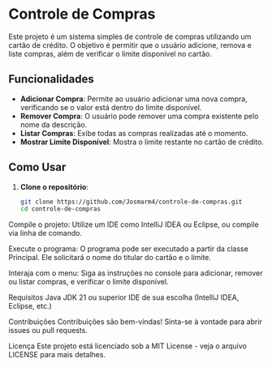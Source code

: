 # Controle de Compras

Este projeto é um sistema simples de controle de compras utilizando um cartão de crédito. O objetivo é permitir que o usuário adicione, remova e liste compras, além de verificar o limite disponível no cartão.

## Funcionalidades

- **Adicionar Compra**: Permite ao usuário adicionar uma nova compra, verificando se o valor está dentro do limite disponível.
- **Remover Compra**: O usuário pode remover uma compra existente pelo nome da descrição.
- **Listar Compras**: Exibe todas as compras realizadas até o momento.
- **Mostrar Limite Disponível**: Mostra o limite restante no cartão de crédito.

## Como Usar

1. **Clone o repositório**:
   ```bash
   git clone https://github.com/Josmarm4/controle-de-compras.git
   cd controle-de-compras
   ```
Compile o projeto: Utilize um IDE como IntelliJ IDEA ou Eclipse, ou compile via linha de comando.

Execute o programa: O programa pode ser executado a partir da classe Principal. Ele solicitará o nome do titular do cartão e o limite.

Interaja com o menu: Siga as instruções no console para adicionar, remover ou listar compras, e verificar o limite disponível.

Requisitos
Java JDK 21 ou superior
IDE de sua escolha (IntelliJ IDEA, Eclipse, etc.)

Contribuições
Contribuições são bem-vindas! Sinta-se à vontade para abrir issues ou pull requests.

Licença
Este projeto está licenciado sob a MIT License - veja o arquivo LICENSE para mais detalhes.

